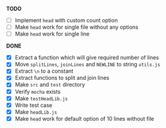 **TODO**

- [ ] Implement `head` with custom count option
- [ ] Make `head` work for single file without any options
- [ ] Make `head` work for single line

**DONE**

- [x] Extract a function which will give required number of lines
- [x] Move `splitLines`, `joinLines` and `NEWLINE` to string `utils.js`
- [x] Extract `\n` to a constant
- [x] Extract functions to split and join lines
- [x] Make `src` and `test` directory 
- [x] Verify `mocha` exists
- [x] Make `testHeadLib.js`
- [x] Write test case
- [x] Make `headLib.js`
- [x] Make `head` work for default option of 10 lines without file
